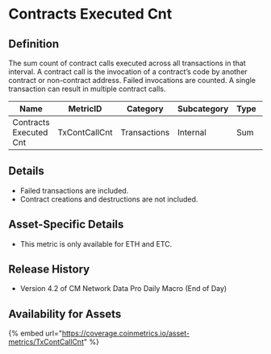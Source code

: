 # Contracts Executed Cnt

## Definition

The sum count of contract calls executed across all transactions in that interval. A contract call is the invocation of a contract’s code by another contract or non-contract address. Failed invocations are counted. A single transaction can result in multiple contract calls.

| Name                   | MetricID      | Category     | Subcategory | Type | Unit  | Interval |
| ---------------------- | ------------- | ------------ | ----------- | ---- | ----- | -------- |
| Contracts Executed Cnt | TxContCallCnt | Transactions | Internal    | Sum  | Calls | 1 day    |

## Details

* Failed transactions are included.
* Contract creations and destructions are not included.

## Asset-Specific Details

* This metric is only available for ETH and ETC.

## Release History

* Version 4.2 of CM Network Data Pro Daily Macro (End of Day)

## Availability for Assets

{% embed url="https://coverage.coinmetrics.io/asset-metrics/TxContCallCnt" %}
